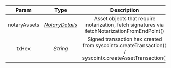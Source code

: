 |                  Param                   |   Type   |                         Description                          | Required |
| :--------------------------------------: | :------: | :----------------------------------------------------------: | :------: |
| notaryAssets | [*NotaryDetails*](types/#notarydetails) | Asset objects that require notarization, fetch signatures via fetchNotarizationFromEndPoint() |    yes     |
|                  txHex                   | *String* | Signed transaction hex created from syscointx.createTransaction() / syscointx.createAssetTransaction() |    yes     |
